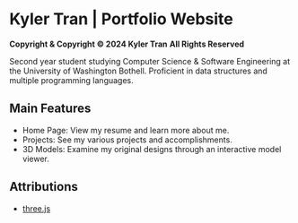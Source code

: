 # Kyler Tran | Portfolio Website
**Copyright & Copyright &copy; 2024 Kyler Tran**
**All Rights Reserved**

Second year student studying Computer Science & Software Engineering at the University of Washington Bothell. Proficient in data structures and multiple programming languages.

## Main Features
- Home Page: View my resume and learn more about me.
- Projects: See my various projects and accomplishments.
- 3D Models: Examine my original designs through an interactive model viewer.

## Attributions
- [three.js](https://github.com/mrdoob/three.js/)

